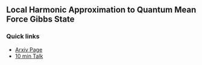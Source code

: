 ## Local Harmonic Approximation to Quantum Mean Force Gibbs State 

### Quick links

  - [Arxiv Page](https://arxiv.org/abs/2401.11595v1)
  - [10 min Talk](https://www.youtube.com/watch?v=gHE8q_1FMog)
